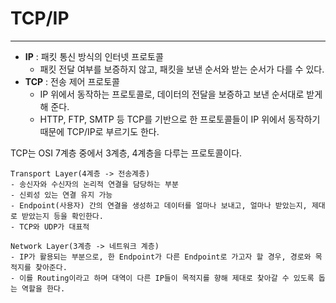 # TCP/IP

---

- **IP** : 패킷 통신 방식의 인터넷 프로토콜
  - 패킷 전달 여부를 보증하지 않고, 패킷을 보낸 순서와 받는 순서가 다를 수 있다.
- **TCP** : 전송 제어 프로토콜
  - IP 위에서 동작하는 프로토콜로, 데이터의 전달을 보증하고 보낸 순서대로 받게 해 준다.
  - HTTP, FTP, SMTP 등 TCP를 기반으로 한 프로토콜들이 IP 위에서 동작하기 때문에 TCP/IP로 부르기도 한다.

TCP는 OSI 7계층 중에서 3계층, 4계층을 다루는 프로토콜이다.

```
Transport Layer(4계층 -> 전송계층)
- 송신자와 수신자의 논리적 연결을 담당하는 부분
- 신뢰성 있는 연결 유지 가능
- Endpoint(사용자) 간의 연결을 생성하고 데이터를 얼마나 보내고, 얼마나 받았는지, 제대로 받았는지 등을 확인한다.
- TCP와 UDP가 대표적

Network Layer(3계층 -> 네트워크 계층)
- IP가 활용되는 부분으로, 한 Endpoint가 다른 Endpoint로 가고자 할 경우, 경로와 목적지를 찾아준다.
- 이를 Routing이라고 하며 대역이 다른 IP들이 목적지를 향해 제대로 찾아갈 수 있도록 돕는 역할을 한다.
```